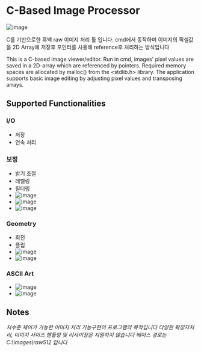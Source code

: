 # C-Based Image Processor

![image](https://user-images.githubusercontent.com/22307448/142989076-8d93b180-4fd3-4e7d-84f6-9fdfcfbb8b1b.png)

C를 기반으로한 흑백 raw 이미지 처리 툴 입니다.
cmd에서 동작하며 이미지의 픽셀값을 2D Array에 저장후 포인터를 사용해 reference후 처리하는 방식입니다


This is a C-based image viewer/editor.
Run in cmd, images' pixel values are saved in a 2D-array which are referenced by pointers.
Required memory spaces are allocated by malloc() from the <stdlib.h> library.
The application supports basic image editing by adjusting pixel values and transposing arrays.



## Supported Functionalities

### I/O
- 저장
- 연속 처리


### 보정
- 밝기 조절
- 레벨링
- 필터링
- ![image](https://user-images.githubusercontent.com/22307448/142996229-a08c9086-9d5d-4698-8fe2-be70a2d59157.png)
- ![image](https://user-images.githubusercontent.com/22307448/142996252-9bc0bf1b-12c6-4103-8453-dbba58e657c3.png)
- ![image](https://user-images.githubusercontent.com/22307448/142996285-c2c12f87-ac17-410d-bce6-06775b0a00c6.png)


### Geometry
- 회전
- 플립
- ![image](https://user-images.githubusercontent.com/22307448/142996198-11eb1950-ac77-455b-bc93-e74e89ca3dc1.png)
- ![image](https://user-images.githubusercontent.com/22307448/142996220-c6a6d45a-dfc0-4273-b9a1-f33705a46066.png)



### ASCII Art
- ![image](https://user-images.githubusercontent.com/22307448/142996147-7fdb05b5-e028-4ee6-9771-c11d04dd1de5.png)
- ![image](https://user-images.githubusercontent.com/22307448/142996172-f27c0f02-9ff7-464f-b5b9-e81f6ef7bed3.png)



## Notes
_저수준 제어가 가능한 이미지 처리 기능구현이 프로그램의 목적입니다_
_다양한 확장자처리, 이미지 사이즈 핸들링 및 리사이징은 지원하지 않습니다_
_베이스 경로는 C:\images\raw512 입니다_


